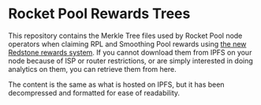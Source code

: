 # Rocket Pool Rewards Trees
This repository contains the Merkle Tree files used by Rocket Pool node operators when claiming RPL and Smoothing Pool rewards using [the new Redstone rewards system](https://github.com/rocket-pool/rocketpool-research/tree/master/Merkle%20Rewards%20System).
If you cannot download them from IPFS on your node because of ISP or router restrictions, or are simply interested in doing analytics on them, you can retrieve them from here.

The content is the same as what is hosted on IPFS, but it has been decompressed and formatted for ease of readability.
